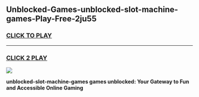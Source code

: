 
## Unblocked-Games-unblocked-slot-machine-games-Play-Free-2ju55
<h3>
<a href="https://premium76.site?title=unblocked-slot-machine-games&ref=15A">CLICK TO PLAY</a></h3>
<hr>

<h3>
<a href="https://premium76.site?title=unblocked-slot-machine-games&ref=15A">CLICK 2 PLAY</a>
  
</h3>

<a href="https://premium76.site?title=unblocked-slot-machine-games&ref=15A"><img src="https://clearcache.store/games.png"></a>


**unblocked-slot-machine-games games unblocked: Your Gateway to Fun and Accessible Online Gaming**
